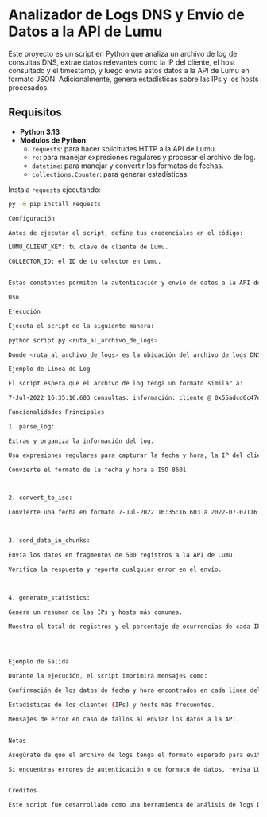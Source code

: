 # Analizador de Logs DNS y Envío de Datos a la API de Lumu

Este proyecto es un script en Python que analiza un archivo de log de consultas DNS, extrae datos relevantes como la IP del cliente, el host consultado y el timestamp, y luego envía estos datos a la API de Lumu en formato JSON. Adicionalmente, genera estadísticas sobre las IPs y los hosts procesados.

## Requisitos

- **Python 3.13**
- **Módulos de Python**:
  - `requests`: para hacer solicitudes HTTP a la API de Lumu.
  - `re`: para manejar expresiones regulares y procesar el archivo de log.
  - `datetime`: para manejar y convertir los formatos de fechas.
  - `collections.Counter`: para generar estadísticas.

Instala `requests` ejecutando:

```bash
py -m pip install requests

Configuración

Antes de ejecutar el script, define tus credenciales en el código:

LUMU_CLIENT_KEY: tu clave de cliente de Lumu.

COLLECTOR_ID: el ID de tu colector en Lumu.


Estas constantes permiten la autenticación y envío de datos a la API de Lumu.

Uso

Ejecución

Ejecuta el script de la siguiente manera:

python script.py <ruta_al_archivo_de_logs>

Donde <ruta_al_archivo_de_logs> es la ubicación del archivo de logs DNS que deseas analizar.

Ejemplo de Línea de Log

El script espera que el archivo de log tenga un formato similar a:

7-Jul-2022 16:35:16.603 consultas: información: cliente @ 0x55adcd6c47e0 190.242.62.142#23840 (asm-api-prod-geo-am-skype.trafficmanager.net): consulta: asm-api-prod-geo-am-skype.trafficmanager.net EN A +E(0)DC (172.20.101.44)

Funcionalidades Principales

1. parse_log:

Extrae y organiza la información del log.

Usa expresiones regulares para capturar la fecha y hora, la IP del cliente y el host consultado.

Convierte el formato de la fecha y hora a ISO 8601.



2. convert_to_iso:

Convierte una fecha en formato 7-Jul-2022 16:35:16.603 a 2022-07-07T16:35:16.603Z (ISO 8601).



3. send_data_in_chunks:

Envía los datos en fragmentos de 500 registros a la API de Lumu.

Verifica la respuesta y reporta cualquier error en el envío.



4. generate_statistics:

Genera un resumen de las IPs y hosts más comunes.

Muestra el total de registros y el porcentaje de ocurrencias de cada IP y host.




Ejemplo de Salida

Durante la ejecución, el script imprimirá mensajes como:

Confirmación de los datos de fecha y hora encontrados en cada línea del log.

Estadísticas de los clientes (IPs) y hosts más frecuentes.

Mensajes de error en caso de fallos al enviar los datos a la API.


Notas

Asegúrate de que el archivo de logs tenga el formato esperado para evitar problemas al analizar la información.

Si encuentras errores de autenticación o de formato de datos, revisa LUMU_CLIENT_KEY, COLLECTOR_ID y el formato de fechas en el log.


Créditos

Este script fue desarrollado como una herramienta de análisis de logs DNS y de envío de datos a la API de Lumu.
